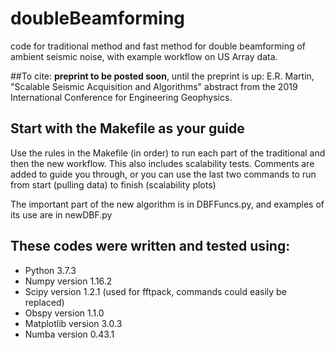 # doubleBeamforming
code for traditional method and fast method for double beamforming of ambient seismic noise, with example workflow on US Array data. 

##To cite: 
**preprint to be posted soon**, until the preprint is up: E.R. Martin, "Scalable Seismic Acquisition and Algorithms" abstract from the 2019 International Conference for Engineering Geophysics. 

## Start with the Makefile as your guide
Use the rules in the Makefile (in order) to run each part of the traditional and then the new workflow. This also includes scalability tests. Comments are added to guide you through, or you can use the last two commands to run from start (pulling data) to finish (scalability plots)

 The important part of the new algorithm is in DBFFuncs.py, and examples of its use are in newDBF.py

## These codes were written and tested using: 
* Python 3.7.3
* Numpy version 1.16.2
* Scipy version 1.2.1 (used for fftpack, commands could easily be replaced)
* Obspy version 1.1.0
* Matplotlib version 3.0.3
* Numba version 0.43.1
